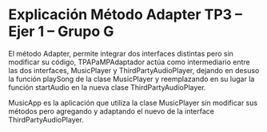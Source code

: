 # Explicación Método Adapter TP3 – Ejer 1 – Grupo G
El método Adapter, permite integrar dos interfaces distintas pero sin modificar su código, TPAPaMPAdaptador actúa como intermediario entre las dos interfaces, MusicPlayer y ThirdPartyAudioPlayer, dejando en desuso la función playSong de la clase MusicPlayer y reemplazando en su lugar la función startAudio en la nueva clase  ThirdPartyAudioPlayer.  

MusicApp es la aplicación que utiliza la clase MusicPlayer sin modificar sus métodos pero agregando y adaptando el nuevo de la interface ThirdPartyAudioPlayer.